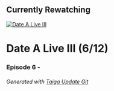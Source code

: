 ﻿
## Currently Rewatching

[![Date A Live III](https://s4.anilist.co/file/anilistcdn/media/anime/cover/medium/nx100722-M5nXzDkuGOLC.png)](https://anilist.co/anime/100722)

# Date A Live III (6/12)

### Episode 6 - 

###### *Generated with [Taiga Update Git](https://github.com/nike4613/taiga-update-git)*